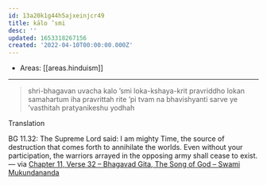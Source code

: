 ```yaml
---
id: 13a20k1g44h5ajxeinjcr49
title: kālo ’smi
desc: ''
updated: 1653318267156
created: '2022-04-10T00:00:00.000Z'
---
```


- Areas: [[areas.hinduism]]

---

> shri-bhagavan uvacha
> kalo ’smi loka-kshaya-krit pravriddho
> lokan samahartum iha pravrittah
> rite ’pi tvam na bhavishyanti sarve
> ye ’vasthitah pratyanikeshu yodhah

Translation

BG 11.32: The Supreme Lord said: I am mighty Time, the source of destruction that comes forth to annihilate the worlds. Even without your participation, the warriors arrayed in the opposing army shall cease to exist. — via [Chapter 11, Verse 32 – Bhagavad Gita, The Song of God – Swami Mukundananda](https://www.holy-bhagavad-gita.org/chapter/11/verse/32)
